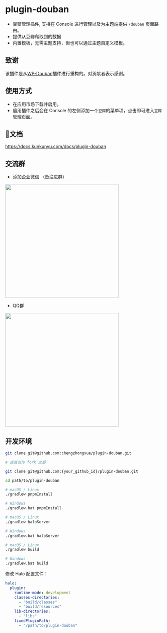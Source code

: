 # plugin-douban

* 豆瓣管理插件, 支持在 Console 进行管理以及为主题端提供 `/douban` 页面路由。
* 提供从豆瓣爬取到的数据
* 内置模板，无需主题支持，但也可以通过主题自定义模板。

## 致谢
该插件是从[WP-Douban](https://fatesinger.com/101005)插件进行重构的。对贡献者表示感谢。

## 使用方式
* 在应用市场下载并启用。
* 启用插件之后会在 Console 的左侧添加一个`豆瓣`的菜单项，点击即可进入`豆瓣`管理页面。

## 📃文档
https://docs.kunkunyu.com/docs/plugin-douban

## 交流群
* 添加企业微信 （备注进群）
<img width="360" src="https://api.minio.yyds.pink/kunkunyu/files/2025/02/%E5%BE%AE%E4%BF%A1%E5%9B%BE%E7%89%87_20250212142105-pbceif.jpg" />

* QQ群
<img width="360" src="https://api.minio.yyds.pink/kunkunyu/files/2025/05/qq-708998089-iqowsh.webp" />

## 开发环境

```bash
git clone git@github.com:chengzhongxue/plugin-douban.git

# 或者当你 fork 之后

git clone git@github.com:{your_github_id}/plugin-douban.git
```

```bash
cd path/to/plugin-douban
```

```bash
# macOS / Linux
./gradlew pnpmInstall

# Windows
./gradlew.bat pnpmInstall
```

```bash
# macOS / Linux
./gradlew haloServer

# Windows
./gradlew.bat haloServer
```

```bash
# macOS / Linux
./gradlew build

# Windows
./gradlew.bat build
```

修改 Halo 配置文件：

```yaml
halo:
  plugin:
    runtime-mode: development
    classes-directories:
      - "build/classes"
      - "build/resources"
    lib-directories:
      - "libs"
    fixedPluginPath:
      - "/path/to/plugin-douban"
```

